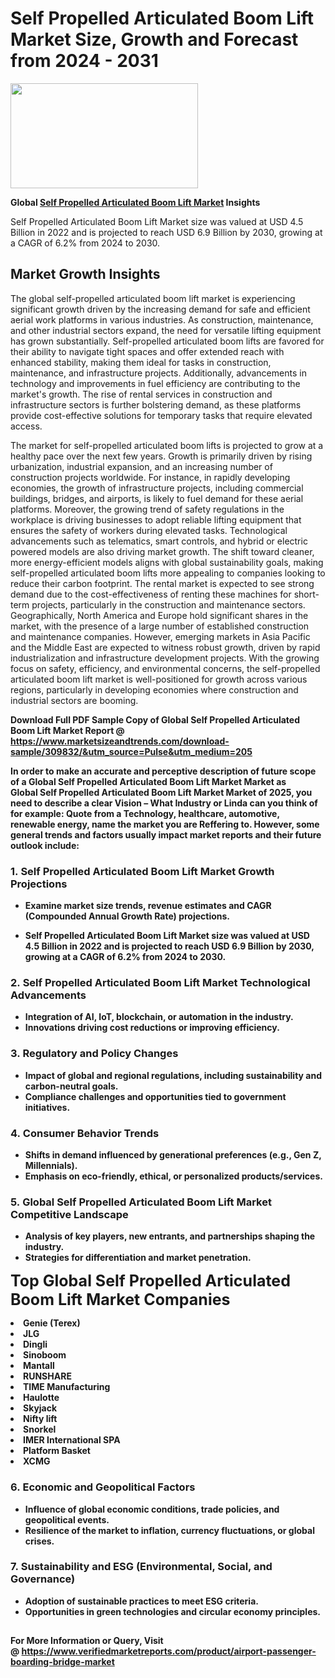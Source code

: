 <H1>Self Propelled Articulated Boom Lift Market Size, Growth and Forecast from 2024 - 2031</H1><img class="aligncenter size-medium wp-image-584254" src="https://thirdeyenews.in/wp-content/uploads/2024/09/Global-Market-Research-300x168.jpeg" alt="" width="300" height="168" /><p><strong>Global&nbsp;<a href="https://www.marketsizeandtrends.com/download-sample/309832/&amp;utm_source=Pulse&amp;utm_medium=205">Self Propelled Articulated Boom Lift Market</a> Insights</strong></p><p>Self Propelled Articulated Boom Lift Market size was valued at USD 4.5 Billion in 2022 and is projected to reach USD 6.9 Billion by 2030, growing at a CAGR of 6.2% from 2024 to 2030.</p><p><h2>Market Growth Insights</h2> <p>The global self-propelled articulated boom lift market is experiencing significant growth driven by the increasing demand for safe and efficient aerial work platforms in various industries. As construction, maintenance, and other industrial sectors expand, the need for versatile lifting equipment has grown substantially. Self-propelled articulated boom lifts are favored for their ability to navigate tight spaces and offer extended reach with enhanced stability, making them ideal for tasks in construction, maintenance, and infrastructure projects. Additionally, advancements in technology and improvements in fuel efficiency are contributing to the market's growth. The rise of rental services in construction and infrastructure sectors is further bolstering demand, as these platforms provide cost-effective solutions for temporary tasks that require elevated access.</p> <p><strong></strong></p> <p>The market for self-propelled articulated boom lifts is projected to grow at a healthy pace over the next few years. Growth is primarily driven by rising urbanization, industrial expansion, and an increasing number of construction projects worldwide. For instance, in rapidly developing economies, the growth of infrastructure projects, including commercial buildings, bridges, and airports, is likely to fuel demand for these aerial platforms. Moreover, the growing trend of safety regulations in the workplace is driving businesses to adopt reliable lifting equipment that ensures the safety of workers during elevated tasks. Technological advancements such as telematics, smart controls, and hybrid or electric powered models are also driving market growth. The shift toward cleaner, more energy-efficient models aligns with global sustainability goals, making self-propelled articulated boom lifts more appealing to companies looking to reduce their carbon footprint. The rental market is expected to see strong demand due to the cost-effectiveness of renting these machines for short-term projects, particularly in the construction and maintenance sectors. Geographically, North America and Europe hold significant shares in the market, with the presence of a large number of established construction and maintenance companies. However, emerging markets in Asia Pacific and the Middle East are expected to witness robust growth, driven by rapid industrialization and infrastructure development projects. With the growing focus on safety, efficiency, and environmental concerns, the self-propelled articulated boom lift market is well-positioned for growth across various regions, particularly in developing economies where construction and industrial sectors are booming.</p> <p><strong></p><p><span class=""><strong>Download Full PDF Sample Copy of Global Self Propelled Articulated Boom Lift Market Report</strong> @ <a href="https://www.marketsizeandtrends.com/download-sample/309832/&amp;utm_source=Pulse&amp;utm_medium=205" target="_blank">https://www.marketsizeandtrends.com/download-sample/309832/&amp;utm_source=Pulse&amp;utm_medium=205</a></span></p><p>In order to make an accurate and perceptive description of future scope of a Global&nbsp;Self Propelled Articulated Boom Lift Market Market as Global&nbsp;Self Propelled Articulated Boom Lift Market Market of 2025, you need to describe a clear Vision &ndash; What Industry or Linda can you think of for example: Quote from a Technology, healthcare, automotive, renewable energy, name the market you are Reffering to. However, some general trends and factors usually impact market reports and their future outlook include:</p><h3>1.&nbsp;<strong>Self Propelled Articulated Boom Lift Market Growth Projections</strong></h3><ul><li>Examine market size trends, revenue estimates and CAGR (Compounded Annual Growth Rate) projections.</li><li><p>Self Propelled Articulated Boom Lift Market size was valued at USD 4.5 Billion in 2022 and is projected to reach USD 6.9 Billion by 2030, growing at a CAGR of 6.2% from 2024 to 2030.</p></li></ul><h3>2.&nbsp;<strong>Self Propelled Articulated Boom Lift Market Technological Advancements</strong></h3><ul><li>Integration of AI, IoT, blockchain, or automation in the industry.</li><li>Innovations driving cost reductions or improving efficiency.</li></ul><h3>3.&nbsp;<strong>Regulatory and Policy Changes</strong></h3><ul><li>Impact of global and regional regulations, including sustainability and carbon-neutral goals.</li><li>Compliance challenges and opportunities tied to government initiatives.</li></ul><h3>4.&nbsp;<strong>Consumer Behavior Trends</strong></h3><ul><li>Shifts in demand influenced by generational preferences (e.g., Gen Z, Millennials).</li><li>Emphasis on eco-friendly, ethical, or personalized products/services.</li></ul><h3>5.&nbsp;<strong>Global Self Propelled Articulated Boom Lift Market Competitive Landscape</strong></h3><ul><li>Analysis of key players, new entrants, and partnerships shaping the industry.</li><li>Strategies for differentiation and market penetration.</li></ul><p data-pm-slice="1 1 []"><span style="color: inherit; font-family: inherit; font-size: 25px;">Top Global Self Propelled Articulated Boom Lift Market Companies</span></p><div class="" data-test-id=""><p><li>Genie (Terex)</li><li> JLG</li><li> Dingli</li><li> Sinoboom</li><li> Mantall</li><li> RUNSHARE</li><li> TIME Manufacturing</li><li> Haulotte</li><li> Skyjack</li><li> Nifty lift</li><li> Snorkel</li><li> IMER International SPA</li><li> Platform Basket</li><li> XCMG</li></p></div><h3>6.&nbsp;<strong>Economic and Geopolitical Factors</strong></h3><ul><li>Influence of global economic conditions, trade policies, and geopolitical events.</li><li>Resilience of the market to inflation, currency fluctuations, or global crises.</li></ul><h3>7.&nbsp;<strong>Sustainability and ESG (Environmental, Social, and Governance)</strong></h3><ul><li>Adoption of sustainable practices to meet ESG criteria.</li><li>Opportunities in green technologies and circular economy principles.</li></ul><h2><strong style="font-size: 14px;">For More Information or Query, Visit @&nbsp;</strong><a style="background-color: #ffffff; font-size: 14px;" href="https://www.marketsizeandtrends.com/report/self-propelled-articulated-boom-lift-market/" target="_blank">https://www.verifiedmarketreports.com/product/airport-passenger-boarding-bridge-market</a></h2>
